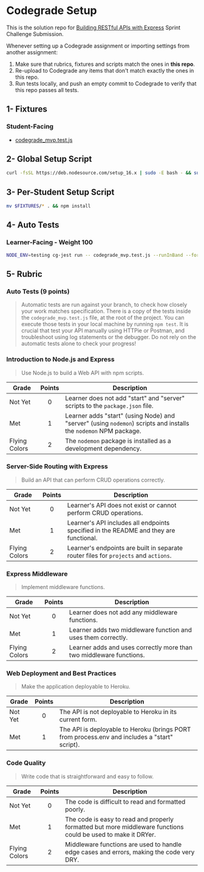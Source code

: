 # Codegrade Setup

This is the solution repo for [Building RESTful APIs with Express](https://github.com/BloomInstituteOfTechnology/web-sprint-challenge-build-a-web-api) Sprint Challenge Submission.

Whenever setting up a Codegrade assignment or importing settings from another assignment:

1. Make sure that rubrics, fixtures and scripts match the ones in **this repo**.
2. Re-upload to Codegrade any items that don't match exactly the ones in this repo.
3. Run tests locally, and push an empty commit to Codegrade to verify that this repo passes all tests.

## 1- Fixtures

### Student-Facing

- [codegrade_mvp.test.js](./codegrade_mvp.test.js)

## 2- Global Setup Script

```bash
curl -fsSL https://deb.nodesource.com/setup_16.x | sudo -E bash - && sudo apt-get install -y nodejs; cg-jest install; npm i -g jest@28.1.0
```

## 3- Per-Student Setup Script

```bash
mv $FIXTURES/* . && npm install
```

## 4- Auto Tests

### Learner-Facing - Weight 100

```bash
NODE_ENV=testing cg-jest run -- codegrade_mvp.test.js --runInBand --forceExit
```

## 5- Rubric

### Auto Tests (9 points)

>Automatic tests are run against your branch, to check how closely your work matches specification.
There is a copy of the tests inside the `codegrade_mvp.test.js` file, at the root of the project.
You can execute those tests in your local machine by running `npm test`.
It is crucial that test your API manually using HTTPie or Postman, and troubleshoot using log statements or the debugger.
Do not rely on the automatic tests alone to check your progress!

### Introduction to Node.js and Express

>Use Node.js to build a Web API with npm scripts.

| Grade         | Points | Description |
|---------------|:------:|-------------|
| Not Yet       | 0      | Learner does not add "start" and "server" scripts to the `package.json` file. |
| Met           | 1      | Learner adds "start" (using Node) and "server" (using `nodemon`) scripts and installs the `nodemon` NPM package. |
| Flying Colors | 2      | The `nodemon` package is installed as a development dependency. |

### Server-Side Routing with Express

>Build an API that can perform CRUD operations correctly.

| Grade         | Points | Description |
|---------------|:------:|-------------|
| Not Yet       | 0      | Learner's API does not exist or cannot perform CRUD operations. |
| Met           | 1      | Learner's API includes all endpoints specified in the README and they are functional. |
| Flying Colors | 2      | Learner's endpoints are built in separate router files for `projects` and `actions`. |

### Express Middleware

>Implement middleware functions.

| Grade         | Points | Description |
|---------------|:------:|-------------|
| Not Yet       | 0      | Learner does not add any middleware functions. |
| Met           | 1      | Learner adds two middleware function and uses them correctly. |
| Flying Colors | 2      | Learner adds and uses correctly more than two middleware functions. |

### Web Deployment and Best Practices

>Make the application deployable to Heroku.

| Grade   | Points | Description |
|---------|:------:|-------------|
| Not Yet | 0      | The API is not deployable to Heroku in its current form. |
| Met     | 1      | The API is deployable to Heroku (brings PORT from process.env and includes a "start" script). |

### Code Quality

>Write code that is straightforward and easy to follow.

| Grade         | Points | Description |
|---------------|:------:|-------------|
| Not Yet       | 0      | The code is difficult to read and formatted poorly. |
| Met           | 1      | The code is easy to read and properly formatted but more middleware functions could be used to make it DRYer. |
| Flying Colors | 2      | Middleware functions are used to handle edge cases and errors, making the code very DRY. |
